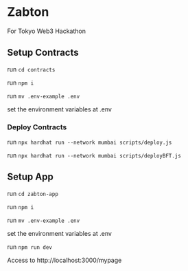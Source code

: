 # Zabton
For Tokyo Web3 Hackathon

## Setup Contracts

run ```cd contracts```

run ```npm i```

run ```mv .env-example .env```

set the environment variables at .env

### Deploy Contracts

run ```npx hardhat run --network mumbai scripts/deploy.js```

run ```npx hardhat run --network mumbai scripts/deployBFT.js```

## Setup App

run ```cd zabton-app```

run ```npm i```

run ```mv .env-example .env```

set the environment variables at .env

run ```npm run dev```

Access to http://localhost:3000/mypage
